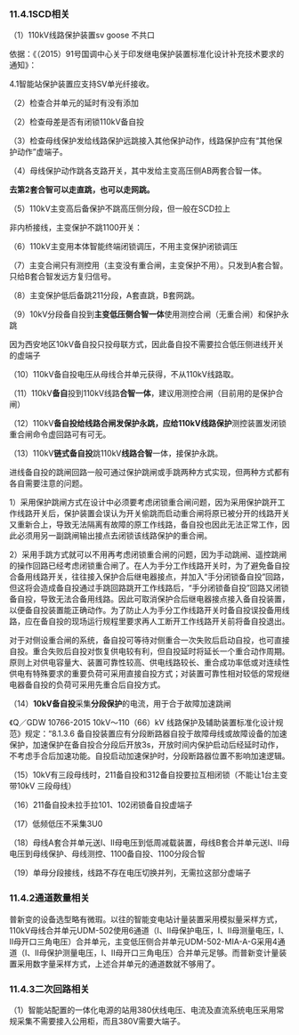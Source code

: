 ### **11.4.1SCD相关**

（1）110kV线路保护装置sv goose 不共口

依据：《（2015）91号国调中心关于印发继电保护装置标准化设计补充技术要求的通知》：

4.1智能站保护装置应支持SV单光纤接收。

（2）检查合并单元的延时有没有添加

（2）检查母差是否有闭锁110kV备自投

（3）检查母线保护发给线路保护远跳接入其他保护动作，线路保护应有“其他保护动作”虚端子。

（4）母线保护动作跳各支路开关，其中发给主变高压侧AB两套合智一体。

**去第2套合智可以走直跳，也可以走网跳。**

（5）110kV主变高后备保护不跳高压侧分段，但一般在SCD拉上

非内桥接线，主变保护不跳1100开关：

（6）110kV主变用本体智能终端闭锁调压，不用主变保护闭锁调压

（7）主变合闸只有测控用（主变没有重合闸，主变保护不用）。只发到A套合智。只给B套合智发远方复归信号。

（8）主变保护低后备跳211分段，A套直跳，B套网跳。

（9）10kV分段备自投到**主变低压侧合智一体**使用测控合闸（无重合闸）和保护永跳

因为西安地区10kV备自投只投母联方式，因此备自投不需要拉合低压侧进线开关的虚端子

（10）110kV备自投电压从母线合并单元获得，不从110kV线路取。

（11）110kV**备自**投到110kV线路**合智一体**，建议用测控合闸（目前用的是保护合闸）

（12）110kV**备自投给线路合闸发保护永跳，**应给110kV**线路保护**测控装置发闭锁重合闸命令虚回路可有可无。

（13）110kV**链式备自投**跳110kV**线路合智**一体，接保护永跳。

进线备自投的跳闸回路一般可通过保护跳闸或手跳两种方式实现，但两种方式都有各自需要注意的问题。

1）采用保护跳闸方式在设计中必须要考虑闭锁重合闸问题，因为采用保护跳开工作线路开关后，保护装置会误认为开关偷跳而启动重合闸将原已被分开的线路开关又重新合上，导致无法隔离有故障的原工作线路，备自投也因此无法正常工作，因此必须用另一副跳闸输出接点去闭锁该线路保护的重合闸。

2）采用手跳方式就可以不用再考虑闭锁重合闸的问题，因为手动跳闸、遥控跳闸的操作回路已经考虑闭锁重合闸了。在人为手分工作线路开关时，为了避免备自投合备用线路开关，往往接入保护合后继电器接点，并加入“手分闭锁备自投”回路，但这将会造成备自投通过手跳回路跳开工作线路后，“手分闭锁备自投”回路又闭锁备自投，导致无法合备用线路。因此可取消保护合后继电器接点接入备自投装置，以便备自投装置能正确动作。为了防止人为手分工作线路开关时备自投误投备用线路，应在备自投的现场运行规程里要求再人工断开工作线路开关前将备自投退出。

对于对侧设重合闸的系统，备自投可等待对侧重合一次失败后启动自投，也可直接自投。重合失败后自投对恢复供电较有利，但自投延时将延长一个重合动作周期。原则上对供电容量大、装置可靠性较高、供电线路较长、重合成功率低或对连续性供电有特殊要求的重要负荷可采用直接自投方式；对装置可靠性相对较低的常规继电器备自投的负荷可采用先重合后自投方式。

（14）**10kV备自投**采集**分段保护**的电流，用于合于故障加速跳闸

《Q／GDW 10766-2015 10kV～110（66）kV 线路保护及辅助装置标准化设计规范》规定：“8.1.3.6 备自投装置应有分段断路器自投于故障母线或故障设备的加速保护，加速保护在备自投合分段后开放3s，开放时间内保护启动后经延时动作，不考虑手合后加速功能。自投启动加速保护时，分段断路器位置不影响加速逻辑。

（15）10kV有三段母线时，211备自投和312备自投要拉互相闭锁（不能让1台主变带10kV 三段母线）

（16）211备自投未拉手拉101、102闭锁备自投虚端子

（17）低频低压不采集3U0

（18）母线A套合并单元送I、II母电压到低周减载装置，母线B套合并单元送I、II母电压到母线保护、母线测控、1100备自投、1100分段合智

（19）单母分段接线，线路不存在电压切换并列，无需拉这部分虚端子

### **11.4.2通道数量相关**

普新变的设备选型略有微瑕。以往的智能变电站计量装置采用模拟量采样方式，110kV母线合并单元UDM-502使用6通道（Ⅰ、Ⅱ母保护电压，Ⅰ、Ⅱ母测量电压，Ⅰ、Ⅱ母开口三角电压）合并单元，主变低压侧合并单元UDM-502-MIA-A-G采用4通道（Ⅰ、Ⅱ母保护测量电压，Ⅰ、Ⅱ母开口三角电压）合并单元足够。而普新变计量装置采用数字量采样方式，上述合并单元的通道数就不够用了。

### **11.4.3二次回路相关**

（1）智能站配置的一体化电源的站用380伏线电压、电流及直流系统电压采用常规采集不需要接入公用柜，而且380V需要大端子。
